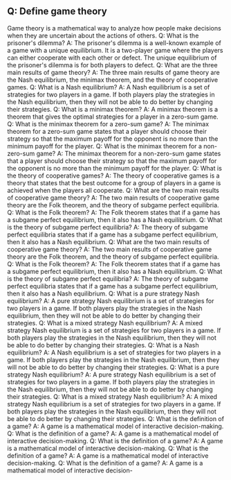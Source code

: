## Q: Define game theory

Game theory is a mathematical way to analyze how people make decisions when they are uncertain about the actions of others.
Q: What is the prisoner's dilemma?
A: The prisoner's dilemma is a well-known example of a game with a unique equilibrium. It is a two-player game where the players can either cooperate with each other or defect. The unique equilibrium of the prisoner's dilemma is for both players to defect.
Q: What are the three main results of game theory?
A: The three main results of game theory are the Nash equilibrium, the minimax theorem, and the theory of cooperative games.
Q: What is a Nash equilibrium?
A: A Nash equilibrium is a set of strategies for two players in a game. If both players play the strategies in the Nash equilibrium, then they will not be able to do better by changing their strategies.
Q: What is a minimax theorem?
A: A minimax theorem is a theorem that gives the optimal strategies for a player in a zero-sum game.
Q: What is the minimax theorem for a zero-sum game?
A: The minimax theorem for a zero-sum game states that a player should choose their strategy so that the maximum payoff for the opponent is no more than the minimum payoff for the player.
Q: What is the minimax theorem for a non-zero-sum game?
A: The minimax theorem for a non-zero-sum game states that a player should choose their strategy so that the maximum payoff for the opponent is no more than the minimum payoff for the player.
Q: What is the theory of cooperative games?
A: The theory of cooperative games is a theory that states that the best outcome for a group of players in a game is achieved when the players all cooperate.
Q: What are the two main results of cooperative game theory?
A: The two main results of cooperative game theory are the Folk theorem, and the theory of subgame perfect equilibria.
Q: What is the Folk theorem?
A: The Folk theorem states that if a game has a subgame perfect equilibrium, then it also has a Nash equilibrium.
Q: What is the theory of subgame perfect equilibria?
A: The theory of subgame perfect equilibria states that if a game has a subgame perfect equilibrium, then it also has a Nash equilibrium.
Q: What are the two main results of cooperative game theory?
A: The two main results of cooperative game theory are the Folk theorem, and the theory of subgame perfect equilibria.
Q: What is the Folk theorem?
A: The Folk theorem states that if a game has a subgame perfect equilibrium, then it also has a Nash equilibrium.
Q: What is the theory of subgame perfect equilibria?
A: The theory of subgame perfect equilibria states that if a game has a subgame perfect equilibrium, then it also has a Nash equilibrium.
Q: What is a pure strategy Nash equilibrium?
A: A pure strategy Nash equilibrium is a set of strategies for two players in a game. If both players play the strategies in the Nash equilibrium, then they will not be able to do better by changing their strategies.
Q: What is a mixed strategy Nash equilibrium?
A: A mixed strategy Nash equilibrium is a set of strategies for two players in a game. If both players play the strategies in the Nash equilibrium, then they will not be able to do better by changing their strategies.
Q: What is a Nash equilibrium?
A: A Nash equilibrium is a set of strategies for two players in a game. If both players play the strategies in the Nash equilibrium, then they will not be able to do better by changing their strategies.
Q: What is a pure strategy Nash equilibrium?
A: A pure strategy Nash equilibrium is a set of strategies for two players in a game. If both players play the strategies in the Nash equilibrium, then they will not be able to do better by changing their strategies.
Q: What is a mixed strategy Nash equilibrium?
A: A mixed strategy Nash equilibrium is a set of strategies for two players in a game. If both players play the strategies in the Nash equilibrium, then they will not be able to do better by changing their strategies.
Q: What is the definition of a game?
A: A game is a mathematical model of interactive decision-making.
Q: What is the definition of a game?
A: A game is a mathematical model of interactive decision-making.
Q: What is the definition of a game?
A: A game is a mathematical model of interactive decision-making.
Q: What is the definition of a game?
A: A game is a mathematical model of interactive decision-making.
Q: What is the definition of a game?
A: A game is a mathematical model of interactive decision-

